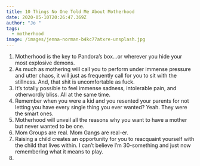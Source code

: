 ```yaml
---
title: 10 Things No One Told Me About Motherhood
date: 2020-05-10T20:26:47.369Z
author: "Jo "
tags:
  - motherhood
image: /images/jenna-norman-b4kc77atxre-unsplash.jpg
---
```

<!--StartFragment-->

1. Motherhood is the key to Pandora’s box...or wherever you hide your most explosive demons.
2. As much as mothering will call you to perform under immense pressure and utter chaos, it will just as frequently call for you to sit with the stillness. And, that shit is uncomfortable as fuck.
3. It’s totally possible to feel immense sadness, intolerable pain, and otherwordly bliss. All at the same time.
4. Remember when you were a kid and you resented your parents for not letting you have every single thing you ever wanted? Yeah. They were the smart ones.
5. Motherhood will unveil all the reasons why you want to have a mother but never wanted to be one.
6. Mom Groups are real. Mom Gangs are real-er.
7. Raising a child creates an opportunity for you to reacquaint yourself with the child that lives within. I can’t believe I’m 30-something and just now remembering what it means to play.
8.

<!--EndFragment-->